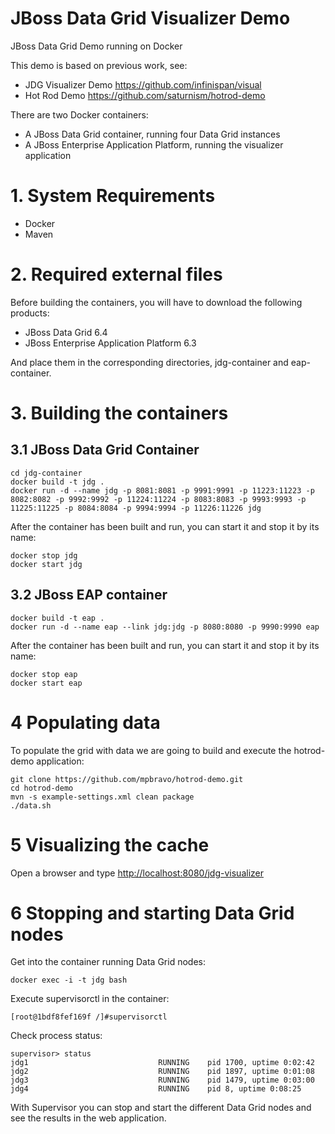 JBoss Data Grid Visualizer Demo
===============================
JBoss Data Grid Demo running on Docker

This demo is based on previous work, see:
 * JDG Visualizer Demo <https://github.com/infinispan/visual>
 * Hot Rod Demo <https://github.com/saturnism/hotrod-demo>

There are two Docker containers:
 * A JBoss Data Grid container, running four Data Grid instances
 * A JBoss Enterprise Application Platform, running the visualizer application

# 1. System Requirements
 * Docker
 * Maven

# 2. Required external files
Before building the containers, you will have to download the following products:
 * JBoss Data Grid 6.4
 * JBoss Enterprise Application Platform 6.3

And place them in the corresponding directories, jdg-container and eap-container.

# 3. Building the containers

## 3.1 JBoss Data Grid Container
	cd jdg-container
	docker build -t jdg .
	docker run -d --name jdg -p 8081:8081 -p 9991:9991 -p 11223:11223 -p 8082:8082 -p 9992:9992 -p 11224:11224 -p 8083:8083 -p 9993:9993 -p 11225:11225 -p 8084:8084 -p 9994:9994 -p 11226:11226 jdg

After the container has been built and run, you can start it and stop it by its name:

	docker stop jdg
	docker start jdg

## 3.2 JBoss EAP container
	docker build -t eap .
	docker run -d --name eap --link jdg:jdg -p 8080:8080 -p 9990:9990 eap

After the container has been built and run, you can start it and stop it by its name:

	docker stop eap
	docker start eap

# 4 Populating data

To populate the grid with data we are going to build and execute the hotrod-demo application:

	git clone https://github.com/mpbravo/hotrod-demo.git
	cd hotrod-demo
	mvn -s example-settings.xml clean package
	./data.sh

# 5 Visualizing the cache

Open a browser and type <http://localhost:8080/jdg-visualizer>

# 6 Stopping and starting Data Grid nodes

Get into the container running Data Grid nodes:

	docker exec -i -t jdg bash

Execute supervisorctl in the container:

	[root@1bdf8fef169f /]#supervisorctl

Check process status:

	supervisor> status
	jdg1                             RUNNING    pid 1700, uptime 0:02:42
	jdg2                             RUNNING    pid 1897, uptime 0:01:08
	jdg3                             RUNNING    pid 1479, uptime 0:03:00
	jdg4                             RUNNING    pid 8, uptime 0:08:25

With Supervisor you can stop and start the different Data Grid nodes and see the results in the web application.
